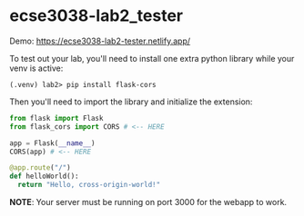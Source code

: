 # ecse3038-lab2_tester

Demo: https://ecse3038-lab2-tester.netlify.app/

To test out your lab, you'll need to install one extra python library while your venv is active:

```
(.venv) lab2> pip install flask-cors
```

Then you'll need to import the library and initialize the extension:
```python
from flask import Flask
from flask_cors import CORS # <-- HERE

app = Flask(__name__)
CORS(app) # <-- HERE

@app.route("/")
def helloWorld():
  return "Hello, cross-origin-world!"
```

**NOTE**: Your server must be running on port 3000 for the webapp to work.
